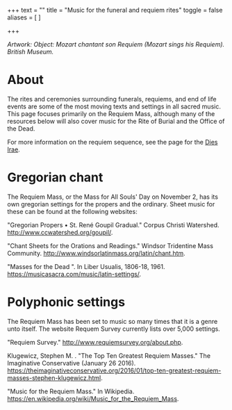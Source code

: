 +++
text = ""
title = "Music for the funeral and requiem rites"
toggle = false
aliases = [
]

+++

_Artwork: Object: Mozart chantant son Requiem (Mozart sings his Requiem). British Museum._

# About 

The rites and ceremonies surrounding funerals, requiems, and end of life events are some of the most moving texts and settings in all sacred music. This page focuses primarily on the Requiem Mass, although many of the resources below will also cover music for the Rite of Burial and the Office of the Dead. 

For more information on the requiem sequence, see the page for the [Dies Irae](/dies-irae/).

# Gregorian chant

The Requiem Mass, or the Mass for All Souls' Day on November 2, has its own gregorian settings for the propers and the ordinary. Sheet music for these can be found at the following websites: 

"Gregorian Propers • St. René Goupil Gradual." Corpus Christi Watershed. http://www.ccwatershed.org/goupil/.

"Chant Sheets for the Orations and Readings." Windsor Tridentine Mass Community. http://www.windsorlatinmass.org/latin/chant.htm.

"Masses for the Dead ". In Liber Usualis, 1806-18, 1961. https://musicasacra.com/music/latin-settings/.

# Polyphonic settings 

The Requiem Mass has been set to music so many times that it is a genre unto itself. The website Requem Survey currently lists over 5,000 settings. 

"Requiem Survey." http://www.requiemsurvey.org/about.php.

Klugewicz, Stephen M. . "The Top Ten Greatest Requiem Masses." The Imaginative Conservative  (January 26 2016). https://theimaginativeconservative.org/2016/01/top-ten-greatest-requiem-masses-stephen-klugewicz.html.

"Music for the Requiem Mass." In Wikipedia. https://en.wikipedia.org/wiki/Music_for_the_Requiem_Mass.
